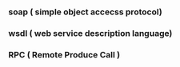### soap ( simple object accecss protocol)


### wsdl ( web service description language)

### RPC ( Remote Produce Call )